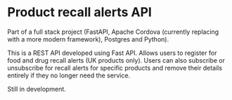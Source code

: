 # Product recall alerts API

Part of a full stack project (FastAPI, Apache Cordova (currently replacing with a more modern framework), Postgres and Python).

This is a REST API developed using Fast API. Allows users to register for food and drug recall alerts (UK products only). Users can also subscribe or unsubscribe for recall alerts for specific products and remove their details entirely if they no longer need the service.

Still in development.
